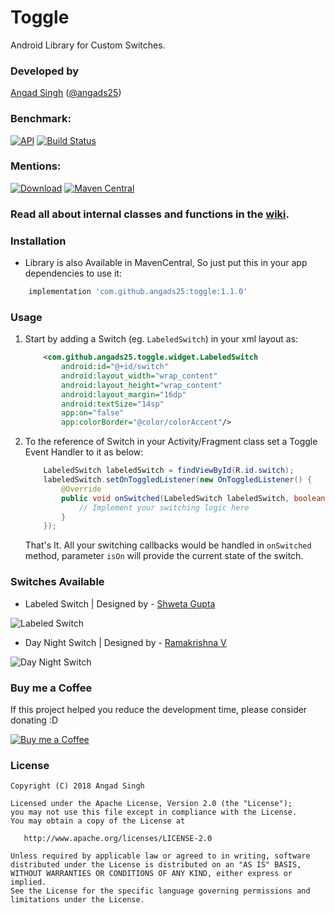 # Toggle
Android Library for Custom Switches.

### Developed by
[Angad Singh](https://www.github.com/angads25) ([@angads25](https://www.twitter.com/angads25))

### Benchmark:
[![API](https://img.shields.io/badge/API-14%2B-brightgreen.svg?style=flat)](https://android-arsenal.com/api?level=14) [![Build Status](https://travis-ci.org/Angads25/android-toggle.svg?branch=release)](https://travis-ci.org/Angads25/android-toggle)

### Mentions:
[![Download](https://api.bintray.com/packages/angads25/maven/Toggle/images/download.svg)](https://bintray.com/angads25/maven/Toggle/_latestVersion) [![Maven Central](https://maven-badges.herokuapp.com/maven-central/com.github.angads25/toggle/badge.svg)](https://maven-badges.herokuapp.com/maven-central/com.github.angads25/toggle)

### Read all about internal classes and functions in the [wiki](https://github.com/Angads25/android-toggle/wiki).

### Installation

* Library is also Available in MavenCentral, So just put this in your app dependencies to use it:
```gradle
    implementation 'com.github.angads25:toggle:1.1.0'
```

### Usage

1. Start by adding a Switch (eg. `LabeledSwitch`) in your xml layout as:

    ```xml
        <com.github.angads25.toggle.widget.LabeledSwitch
            android:id="@+id/switch"
            android:layout_width="wrap_content"
            android:layout_height="wrap_content"
            android:layout_margin="16dp"
            android:textSize="14sp"
            app:on="false"
            app:colorBorder="@color/colorAccent"/>
    ```

2. To the reference of Switch in your Activity/Fragment class set a Toggle Event Handler to it as below:

    ```java
        LabeledSwitch labeledSwitch = findViewById(R.id.switch);
        labeledSwitch.setOnToggledListener(new OnToggledListener() {
            @Override
            public void onSwitched(LabeledSwitch labeledSwitch, boolean isOn) {
                // Implement your switching logic here
            }
        });
    ```
    That's It. All your switching callbacks would be handled in `onSwitched` method, parameter `isOn` will provide the current state of the switch.
    
### Switches Available

* Labeled Switch | Designed by - [Shweta Gupta](https://dribbble.com/shwetagupta)

![Labeled Switch](https://raw.githubusercontent.com/Angads25/android-toggle/release/screenshots/version%201/LabeledSwitch.png)

* Day Night Switch | Designed by - [Ramakrishna V](https://dribbble.com/RamakrishnaUX)

![Day Night Switch](https://raw.githubusercontent.com/Angads25/android-toggle/release/screenshots/version%202/DayNightSwitch.gif)

### Buy me a Coffee

If this project helped you reduce the development time, please consider donating :D

[![Buy me a Coffee](https://raw.githubusercontent.com/Angads25/android-toggle/release/screenshots/bmc-button.webp)](https://www.buymeacoffee.com/singhangad.in)


### License
    Copyright (C) 2018 Angad Singh

    Licensed under the Apache License, Version 2.0 (the "License");
    you may not use this file except in compliance with the License.
    You may obtain a copy of the License at

       http://www.apache.org/licenses/LICENSE-2.0

    Unless required by applicable law or agreed to in writing, software
    distributed under the License is distributed on an "AS IS" BASIS,
    WITHOUT WARRANTIES OR CONDITIONS OF ANY KIND, either express or implied.
    See the License for the specific language governing permissions and
    limitations under the License.